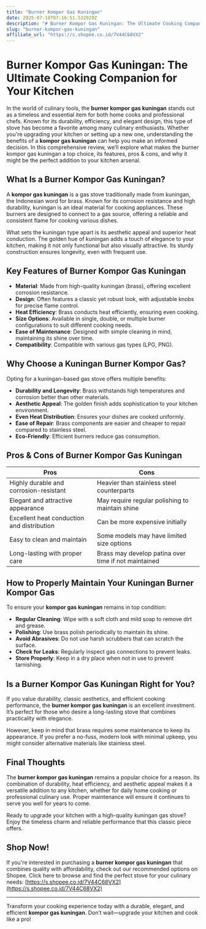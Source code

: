 ```yaml
---
title: "Burner Kompor Gas Kuningan"
date: 2025-07-18T07:16:51.532029Z
description: "# Burner Kompor Gas Kuningan: The Ultimate Cooking Companion for Your Kitchen..."
slug: "burner-kompor-gas-kuningan"
affiliate_url: "https://s.shopee.co.id/7V44C68VX2"
---
```

# Burner Kompor Gas Kuningan: The Ultimate Cooking Companion for Your Kitchen

In the world of culinary tools, the **burner kompor gas kuningan** stands out as a timeless and essential item for both home cooks and professional chefs. Known for its durability, efficiency, and elegant design, this type of stove has become a favorite among many culinary enthusiasts. Whether you're upgrading your kitchen or setting up a new one, understanding the benefits of a **kompor gas kuningan** can help you make an informed decision. In this comprehensive review, we’ll explore what makes the burner kompor gas kuningan a top choice, its features, pros & cons, and why it might be the perfect addition to your kitchen arsenal.

## What Is a Burner Kompor Gas Kuningan?

A **kompor gas kuningan** is a gas stove traditionally made from kuningan, the Indonesian word for brass. Known for its corrosion resistance and high durability, kuningan is an ideal material for cooking appliances. These burners are designed to connect to a gas source, offering a reliable and consistent flame for cooking various dishes.

What sets the kuningan type apart is its aesthetic appeal and superior heat conduction. The golden hue of kuningan adds a touch of elegance to your kitchen, making it not only functional but also visually attractive. Its sturdy construction ensures longevity, even with frequent use.

## Key Features of Burner Kompor Gas Kuningan

- **Material**: Made from high-quality kuningan (brass), offering excellent corrosion resistance.
- **Design**: Often features a classic yet robust look, with adjustable knobs for precise flame control.
- **Heat Efficiency**: Brass conducts heat efficiently, ensuring even cooking.
- **Size Options**: Available in single, double, or multiple burner configurations to suit different cooking needs.
- **Ease of Maintenance**: Designed with simple cleaning in mind, maintaining its shine over time.
- **Compatibility**: Compatible with various gas types (LPG, PNG).

## Why Choose a Kuningan Burner Kompor Gas?

Opting for a kuningan-based gas stove offers multiple benefits:

- **Durability and Longevity**: Brass withstands high temperatures and corrosion better than other materials.
- **Aesthetic Appeal**: The golden finish adds sophistication to your kitchen environment.
- **Even Heat Distribution**: Ensures your dishes are cooked uniformly.
- **Ease of Repair**: Brass components are easier and cheaper to repair compared to stainless steel.
- **Eco-Friendly**: Efficient burners reduce gas consumption.

## Pros & Cons of Burner Kompor Gas Kuningan

| **Pros**                                         | **Cons**                                        |
|--------------------------------------------------|------------------------------------------------|
| Highly durable and corrosion-resistant        | Heavier than stainless steel counterparts    |
| Elegant and attractive appearance              | May require regular polishing to maintain shine |
| Excellent heat conduction and distribution    | Can be more expensive initially             |
| Easy to clean and maintain                     | Some models may have limited size options   |
| Long-lasting with proper care                  | Brass may develop patina over time if not maintained |

## How to Properly Maintain Your Kuningan Burner Kompor Gas

To ensure your **kompor gas kuningan** remains in top condition:

- **Regular Cleaning**: Wipe with a soft cloth and mild soap to remove dirt and grease.
- **Polishing**: Use brass polish periodically to maintain its shine.
- **Avoid Abrasives**: Do not use harsh scrubbers that can scratch the surface.
- **Check for Leaks**: Regularly inspect gas connections to prevent leaks.
- **Store Properly**: Keep in a dry place when not in use to prevent tarnishing.

## Is a Burner Kompor Gas Kuningan Right for You?

If you value durability, classic aesthetics, and efficient cooking performance, the **burner kompor gas kuningan** is an excellent investment. It’s perfect for those who desire a long-lasting stove that combines practicality with elegance.

However, keep in mind that brass requires some maintenance to keep its appearance. If you prefer a no-fuss, modern look with minimal upkeep, you might consider alternative materials like stainless steel.

## Final Thoughts

The **burner kompor gas kuningan** remains a popular choice for a reason. Its combination of durability, heat efficiency, and aesthetic appeal makes it a versatile addition to any kitchen, whether for daily home cooking or professional culinary use. Proper maintenance will ensure it continues to serve you well for years to come.

Ready to upgrade your kitchen with a high-quality kuningan gas stove? Enjoy the timeless charm and reliable performance that this classic piece offers.

## Shop Now!

If you're interested in purchasing a **burner kompor gas kuningan** that combines quality with affordability, check out our recommended options on Shopee. Click here to browse and find the perfect stove for your culinary needs: [https://s.shopee.co.id/7V44C68VX2](https://s.shopee.co.id/7V44C68VX2)

---

Transform your cooking experience today with a durable, elegant, and efficient **kompor gas kuningan**. Don’t wait—upgrade your kitchen and cook like a pro!